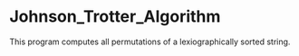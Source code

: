 # Johnson_Trotter_Algorithm
This program computes all permutations of a lexiographically sorted string.  
